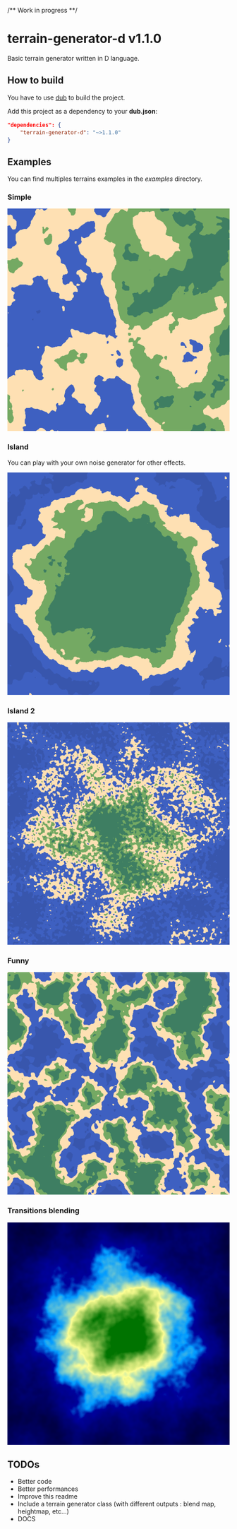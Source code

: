 /** Work in progress **/

terrain-generator-d v1.1.0
===========

Basic terrain generator written in D language. 

## How to build

You have to use [dub](https://code.dlang.org/download) to build the project.

Add this project as a dependency to your **dub.json**:

```json
"dependencies": {
    "terrain-generator-d": "~>1.1.0"
}
```

## Examples

You can find multiples terrains examples in the *examples* directory.

### Simple

![Simple](https://github.com/aldocd4/terrain-generator-d/blob/master/examples/simple.png)

### Island

You can play with your own noise generator for other effects.

![Island](https://github.com/aldocd4/terrain-generator-d/blob/master/examples/island.png)

### Island 2

![Island 2](https://github.com/aldocd4/terrain-generator-d/blob/master/examples/island2.png)

### Funny

![Island 2](https://github.com/aldocd4/terrain-generator-d/blob/master/examples/funny.png)

### Transitions blending

![Transitions blending](https://github.com/aldocd4/terrain-generator-d/blob/master/examples/smooth.png)

## TODOs

* Better code
* Better performances
* Improve this readme
* Include a terrain generator class (with different outputs : blend map, heightmap, etc...)
* DOCS